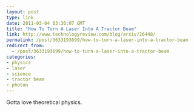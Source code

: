 ```yaml
---
layout: post
type: link
date: 2011-03-04 03:30:07 GMT
title: "How To Turn A Laser Into A Tractor Beam"
link: http://www.technologyreview.com/blog/arxiv/26448/
permalink: /post/3633193699/how-to-turn-a-laser-into-a-tractor-beam
redirect_from: 
  - /post/3633193699/how-to-turn-a-laser-into-a-tractor-beam
categories:
- physics
- laser
- science
- tractor beam
- photon
---
```

Gotta love theoretical physics.
